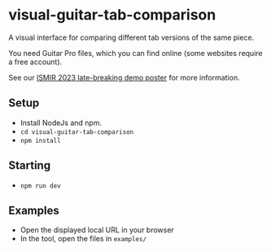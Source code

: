 # visual-guitar-tab-comparison

A visual interface for comparing different tab versions of the same piece.

<!-- [Online tool](https://visvar.github.io/visual-guitar-tab-comparison) -->

You need Guitar Pro files, which you can find online (some websites require a free account).

See our [ISMIR 2023 late-breaking demo poster](https://ismir2023program.ismir.net/lbd_357.html) for more information.

## Setup

- Install NodeJs and npm.
- `cd visual-guitar-tab-comparison`
- `npm install`

## Starting

- `npm run dev`

## Examples

- Open the displayed local URL in your browser
- In the tool, open the files in `examples/`
